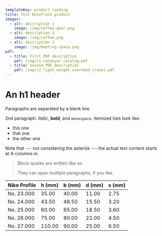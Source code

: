 ```yaml
---
templateKey: product-landing
title: Test NikoTrack product
images:
  - alt: description 1
    image: /img/coffee-gear.png
  - alt: description 2
    image: /img/coffee.png
  - alt: description 3
    image: /img/meeting-space.png
pdf:
  - title: First PDF description
    pdf: /img/c1-conveyor-catalog.pdf
  - title: Second PDF description
    pdf: /img/c2_light_weight_overhead_cranes.pdf
---
```

# An h1 header

Paragraphs are separated by a blank line.

2nd paragraph. *Italic*, **bold**, and `monospace`. Itemized lists
look like:

  * this one
  * that one
  * the other one

Note that --- not considering the asterisk --- the actual text
content starts at 4-columns in.

> Block quotes are
> written like so.
>
> They can span multiple paragraphs,
> if you like.

Niko Profile | h (mm) | b (mm) | d (mm) | s (mm)
--- | --- | --- | --- | ---
No. 23.000 | 35.00 | 40.00 | 11.00 | 2.75
No. 24.000 | 43.50 | 48.50 | 15.50 | 3.20
No. 25.000 | 60.00 | 65.00 | 18.50 | 3.60
No. 26.000 | 75.00 | 80.00 | 22.00 | 4.50
No. 27.000 | 110.00 | 90.00 | 25.00 | 6.50
